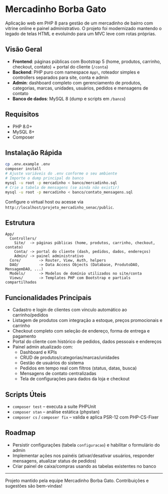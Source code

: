 ﻿# Mercadinho Borba Gato

Aplicação web em PHP 8 para gestão de um mercadinho de bairro com vitrine online e painel administrativo. O projeto foi modernizado mantendo o legado de telas HTML e evoluindo para um MVC leve com rotas próprias.

## Visão Geral

- **Frontend**: páginas públicas com Bootstrap 5 (home, produtos, carrinho, checkout, contato) + portal do cliente (`/conta`)
- **Backend**: PHP puro com namespace `App\`, roteador simples e controllers separados para site, conta e admin
- **Admin**: dashboard completo com gerenciamento de produtos, categorias, marcas, unidades, usuários, pedidos e mensagens de contato
- **Banco de dados**: MySQL 8 (dump e scripts em `/banco`)

## Requisitos

- PHP 8.0+
- MySQL 8+
- Composer

## Instalação Rápida

```bash
cp .env.example .env
composer install
# Ajuste variáveis do .env conforme o seu ambiente
# Importe o dump principal do banco
mysql -u root -p mercadinho < banco/mercadinho.sql
# Crie a tabela de mensagens (se ainda não existir)
mysql -u root -p mercadinho < banco/contato_mensagens.sql
```

Configure o virtual host ou acesse via `http://localhost/projeto_mercadinho_senac/public`.

## Estrutura

```
App/
  Controllers/
    Site/  -> páginas públicas (home, produtos, carrinho, checkout, contato)
    Conta/ -> portal do cliente (dash, pedidos, dados, endereços)
    Admin/ -> painel administrativo
  Core/        -> Router, View, Auth, helpers
  DAO/         -> Data Access Objects (Database, ProdutoDAO, MensagemDAO, ...)
  Models/      -> Modelos de domínio utilizados no site/conta
  Views/       -> Templates PHP com Bootstrap e partials compartilhados
```

## Funcionalidades Principais

- Cadastro e login de clientes com vínculo automático ao carrinho/pedidos
- Listagem de produtos com integração a estoque, preços promocionais e carrinho
- Checkout completo com seleção de endereço, forma de entrega e pagamento
- Portal do cliente com histórico de pedidos, dados pessoais e endereços
- Painel admin atualizado com:
  - Dashboard e KPIs
  - CRUD de produtos/categorias/marcas/unidades
  - Gestão de usuários do sistema
  - Pedidos em tempo real com filtros (status, datas, busca)
  - Mensagens de contato centralizadas
  - Tela de configurações para dados da loja e checkout

## Scripts Úteis

- `composer test` – executa a suíte PHPUnit
- `composer stan` – análise estática (phpstan)
- `composer cs` / `composer fix` – valida e aplica PSR-12 com PHP-CS-Fixer

## Roadmap

- Persistir configurações (tabela `configuracao`) e habilitar o formulário do admin
- Implementar ações nos painéis (ativar/desativar usuários, responder mensagens, atualizar status de pedidos)
- Criar painel de caixa/compras usando as tabelas existentes no banco

---

Projeto mantido pela equipe Mercadinho Borba Gato. Contribuições e sugestões são bem-vindas!
